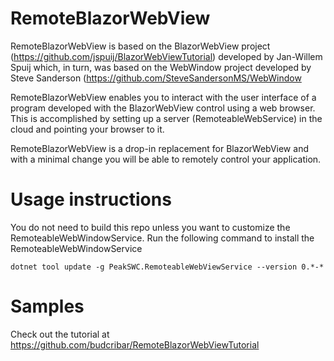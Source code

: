 # RemoteBlazorWebView

RemoteBlazorWebView is based on the BlazorWebView project (https://github.com/jspuij/BlazorWebViewTutorial) developed by Jan-Willem Spuij which, in turn, was based on the WebWindow project developed by Steve Sanderson (https://github.com/SteveSandersonMS/WebWindow

RemoteBlazorWebView enables you to interact with the user interface of a program developed with the BlazorWebView control using a web browser. This is accomplished by setting up a server (RemoteableWebService) in the cloud and pointing your browser to it.

RemoteBlazorWebView is a drop-in replacement for BlazorWebView and with a minimal change you will be able to remotely control your application.


# Usage instructions

You do not need to build this repo unless you want to customize the RemoteableWebWindowService. Run the following command to install the RemoteableWebWindowService

```console
dotnet tool update -g PeakSWC.RemoteableWebViewService --version 0.*-*
```

# Samples

Check out the tutorial at https://github.com/budcribar/RemoteBlazorWebViewTutorial 

